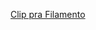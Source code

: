[Clip pra Filamento](https://makerworld.com/en/models/797139-clip-filament-click-print-in-place#profileId-736443)
